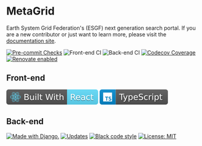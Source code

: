 # MetaGrid

Earth System Grid Federation's (ESGF) next generation search portal.
If you are a new contributor or just want to learn more, please visit the [documentation site](https://metagrid.readthedocs.io/en/latest/).

[![Pre-commit Checks](https://github.com/aims-group/metagrid/actions/workflows/pre-commit.yml/badge.svg)](https://github.com/aims-group/metagrid/actions/workflows/pre-commit.yml) ![Front-end CI](https://github.com/aims-group/metagrid/workflows/Front-end%20CI/badge.svg) ![Back-end CI](https://github.com/aims-group/metagrid/workflows/Back-end%20CI/badge.svg)
[![Codecov Coverage](https://codecov.io/gh/aims-group/metagrid/branch/master/graph/badge.svg)](https://codecov.io/gh/aims-group/metagrid/) [![Renovate enabled](https://img.shields.io/badge/renovate-enabled-brightgreen.svg)](https://renovatebot.com/)

## Front-end

[![React](frontend/src/assets/img/react_badge.svg)](https://reactjs.org/) [![TypeScript](frontend/src/assets/img/typescript_badge.svg)](https://www.typescriptlang.org/)

## Back-end

[![Made with Django.](https://www.djangoproject.com/m/img/badges/djangomade124x25.gif)](http://www.djangoproject.com) [![Updates](https://pyup.io/repos/github/aims-group/metagrid/shield.svg)](https://pyup.io/repos/github/aims-group/metagrid/) [![Black code style](https://img.shields.io/badge/code%20style-black-000000.svg)](https://github.com/ambv/black) [![License: MIT](https://img.shields.io/badge/License-MIT-yellow.svg)](https://opensource.org/licenses/MIT)
